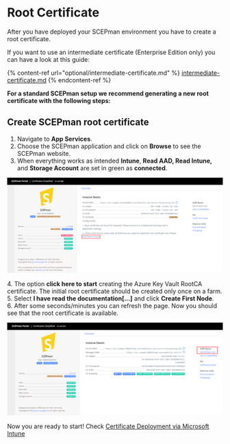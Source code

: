 # Root Certificate

After you have deployed your SCEPman environment you have to create a root certificate.

If you want to use an intermediate certificate (Enterprise Edition only) you can have a look at this guide:&#x20;

{% content-ref url="optional/intermediate-certificate.md" %}
[intermediate-certificate.md](optional/intermediate-certificate.md)
{% endcontent-ref %}

**For a standard SCEPman setup we recommend generating a new root certificate with the following steps:**

## Create SCEPman root certificate

1. Navigate to **App Services**.&#x20;
2. Choose the SCEPman application and click on **Browse** to see the SCEPman website.&#x20;
3. When everything works as intended **Intune**, **Read AAD, Read Intune,** and **Storage Account** are set in green as **connected**.

![](../.gitbook/assets/2022-04-04SCEPmanAfterNewDeployment.png)

4\. The option **click here to start** creating the Azure Key Vault RootCA certificate. The initial root certificate should be created only once on a farm.\
5\. Select **I have read the documentation\[...]** and click **Create First Node**.\
6\. After some seconds/minutes you can refresh the page. Now you should see that the root certificate is available.

![](../.gitbook/assets/2022-04-04AfterDep.png)

Now you are ready to start! Check [Certificate Deployment via Microsoft Intune](../certificate-deployment/microsoft-intune/)
